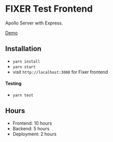 # FIXER Test Frontend

Apollo Server with Express.

[Demo](http://fixertest.s3-website-us-west-2.amazonaws.com/)

## Installation

* `yarn install`
* `yarn start`
* visit `http://localhost:3000` for Fixer frontend

#### Testing

* `yarn test`

## Hours
- Frontend: 10 hours
- Backend: 5 hours
- Deployment: 2 hours